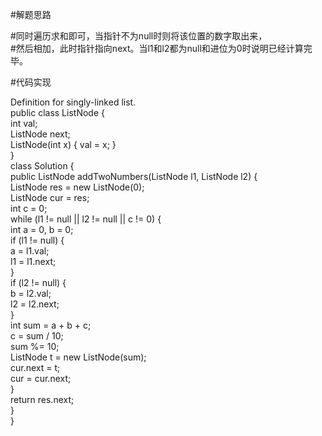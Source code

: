 #解题思路  

#同时遍历求和即可，当指针不为null时则将该位置的数字取出来，  
#然后相加，此时指针指向next。当l1和l2都为null和进位为0时说明已经计算完毕。  


#代码实现  

Definition for singly-linked list.  
public class ListNode {  
     int val;  
     ListNode next;  
     ListNode(int x) { val = x; }  
 }  
class Solution {  
    public ListNode addTwoNumbers(ListNode l1, ListNode l2) {  
        ListNode res = new ListNode(0);  
        ListNode cur = res;  
        int c = 0;  
        while (l1 != null || l2 != null || c != 0) {  
            int a = 0, b = 0;  
            if (l1 != null) {  
                a = l1.val;  
                l1 = l1.next;  
            }  
            if (l2 != null) {  
                b = l2.val;  
                l2 = l2.next;  
            }  
            int sum = a + b + c;  
            c = sum / 10;  
            sum %= 10;  
            ListNode t = new ListNode(sum);  
            cur.next = t;  
            cur = cur.next;  
        }  
        return res.next;  
    }  
}  
